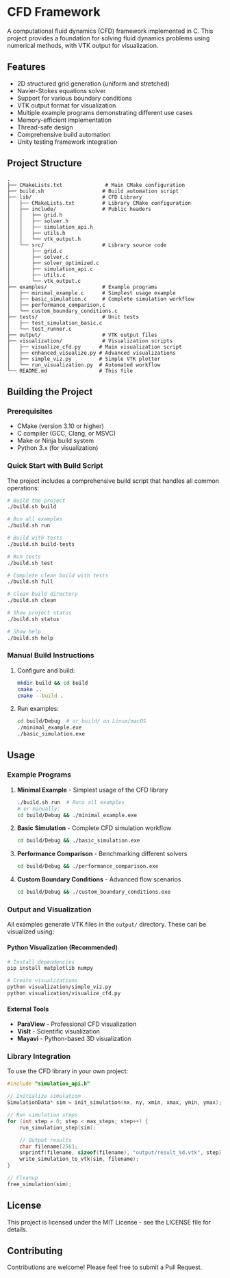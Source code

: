# CFD Framework

A computational fluid dynamics (CFD) framework implemented in C. This project provides a foundation for solving fluid dynamics problems using numerical methods, with VTK output for visualization.

## Features

- 2D structured grid generation (uniform and stretched)
- Navier-Stokes equations solver
- Support for various boundary conditions
- VTK output format for visualization
- Multiple example programs demonstrating different use cases
- Memory-efficient implementation
- Thread-safe design
- Comprehensive build automation
- Unity testing framework integration

## Project Structure

```
.
├── CMakeLists.txt              # Main CMake configuration
├── build.sh                   # Build automation script
├── lib/                       # CFD Library
│   ├── CMakeLists.txt         # Library CMake configuration
│   ├── include/               # Public headers
│   │   ├── grid.h
│   │   ├── solver.h
│   │   ├── simulation_api.h
│   │   ├── utils.h
│   │   └── vtk_output.h
│   └── src/                   # Library source code
│       ├── grid.c
│       ├── solver.c
│       ├── solver_optimized.c
│       ├── simulation_api.c
│       ├── utils.c
│       └── vtk_output.c
├── examples/                  # Example programs
│   ├── minimal_example.c      # Simplest usage example
│   ├── basic_simulation.c     # Complete simulation workflow
│   ├── performance_comparison.c
│   └── custom_boundary_conditions.c
├── tests/                     # Unit tests
│   ├── test_simulation_basic.c
│   └── test_runner.c
├── output/                    # VTK output files
├── visualization/             # Visualization scripts
│   ├── visualize_cfd.py      # Main visualization script
│   ├── enhanced_visualize.py # Advanced visualizations
│   ├── simple_viz.py         # Simple VTK plotter
│   └── run_visualization.py  # Automated workflow
└── README.md                 # This file
```

## Building the Project

### Prerequisites

- CMake (version 3.10 or higher)
- C compiler (GCC, Clang, or MSVC)
- Make or Ninja build system
- Python 3.x (for visualization)

### Quick Start with Build Script

The project includes a comprehensive build script that handles all common operations:

```bash
# Build the project
./build.sh build

# Run all examples
./build.sh run

# Build with tests
./build.sh build-tests

# Run tests
./build.sh test

# Complete clean build with tests
./build.sh full

# Clean build directory
./build.sh clean

# Show project status
./build.sh status

# Show help
./build.sh help
```

### Manual Build Instructions

1. Configure and build:
   ```bash
   mkdir build && cd build
   cmake ..
   cmake --build .
   ```

2. Run examples:
   ```bash
   cd build/Debug  # or build/ on Linux/macOS
   ./minimal_example.exe
   ./basic_simulation.exe
   ```

## Usage

### Example Programs

1. **Minimal Example** - Simplest usage of the CFD library
   ```bash
   ./build.sh run  # Runs all examples
   # or manually:
   cd build/Debug && ./minimal_example.exe
   ```

2. **Basic Simulation** - Complete CFD simulation workflow
   ```bash
   cd build/Debug && ./basic_simulation.exe
   ```

3. **Performance Comparison** - Benchmarking different solvers
   ```bash
   cd build/Debug && ./performance_comparison.exe
   ```

4. **Custom Boundary Conditions** - Advanced flow scenarios
   ```bash
   cd build/Debug && ./custom_boundary_conditions.exe
   ```

### Output and Visualization

All examples generate VTK files in the `output/` directory. These can be visualized using:

#### Python Visualization (Recommended)
```bash
# Install dependencies
pip install matplotlib numpy

# Create visualizations
python visualization/simple_viz.py
python visualization/visualize_cfd.py
```

#### External Tools
- **ParaView** - Professional CFD visualization
- **VisIt** - Scientific visualization
- **Mayavi** - Python-based 3D visualization

### Library Integration

To use the CFD library in your own project:

```c
#include "simulation_api.h"

// Initialize simulation
SimulationData* sim = init_simulation(nx, ny, xmin, xmax, ymin, ymax);

// Run simulation steps
for (int step = 0; step < max_steps; step++) {
    run_simulation_step(sim);

    // Output results
    char filename[256];
    snprintf(filename, sizeof(filename), "output/result_%d.vtk", step);
    write_simulation_to_vtk(sim, filename);
}

// Cleanup
free_simulation(sim);
```

## License

This project is licensed under the MIT License - see the LICENSE file for details.

## Contributing

Contributions are welcome! Please feel free to submit a Pull Request.